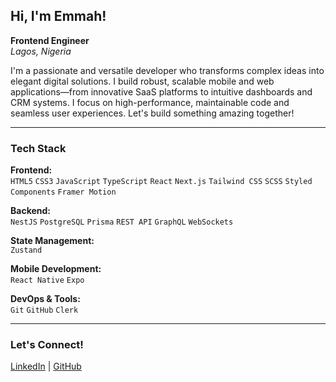 ## Hi, I'm Emmah!

**Frontend Engineer**  
_Lagos, Nigeria_

I'm a passionate and versatile developer who transforms complex ideas into elegant digital solutions. I build robust, scalable mobile and web applications—from innovative SaaS platforms to intuitive dashboards and CRM systems. I focus on high-performance, maintainable code and seamless user experiences. Let's build something amazing together!

---

### Tech Stack

**Frontend:**  
`HTML5` `CSS3` `JavaScript` `TypeScript` `React` `Next.js` `Tailwind CSS` `SCSS` `Styled Components` `Framer Motion`

**Backend:**  
`NestJS` `PostgreSQL` `Prisma` `REST API` `GraphQL` `WebSockets`

**State Management:**  
`Zustand`

**Mobile Development:**  
`React Native` `Expo`

**DevOps & Tools:**  
`Git` `GitHub` `Clerk`

---

### Let's Connect!

[LinkedIn](https://www.linkedin.com/in/devemmah) | [GitHub](https://github.com/Emmah-oo)
